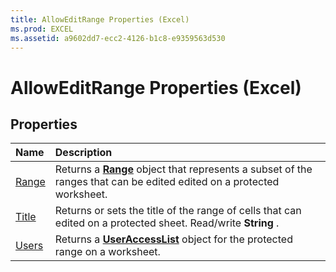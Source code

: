 ```yaml
---
title: AllowEditRange Properties (Excel)
ms.prod: EXCEL
ms.assetid: a9602dd7-ecc2-4126-b1c8-e9359563d530
---
```



# AllowEditRange Properties (Excel)

## Properties



|**Name**|**Description**|
|:-----|:-----|
|[Range](alloweditrange-range-property-excel.md)|Returns a  **[Range](range-object-excel.md)** object that represents a subset of the ranges that can be edited edited on a protected worksheet.|
|[Title](alloweditrange-title-property-excel.md)|Returns or sets the title of the range of cells that can edited on a protected sheet. Read/write  **String** .|
|[Users](alloweditrange-users-property-excel.md)|Returns a  **[UserAccessList](useraccesslist-object-excel.md)** object for the protected range on a worksheet.|


